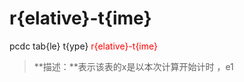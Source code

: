 # r{elative}-t{ime}
pcdc tab{le} t{ype} <span style='color: red;'>r{elative}-t{ime}</span>
> **描述：**表示该表的x是以本次计算开始计时
，e1

